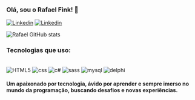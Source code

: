 ### Olá, sou o Rafael Fink! 👋
[![Linkedin](https://img.shields.io/badge/LinkedIn-0077B5?style=for-the-badge&logo=linkedin&logoColor=white)](https://www.linkedin.com/in/rafael-fink-anselmo-6a05951ba/)
[![Linkedin](https://img.shields.io/badge/Instagram-E4405F?style=for-the-badge&logo=instagram&logoColor=white)](https://www.instagram.com/rafaelfink99/)

![Rafael GitHub stats](https://github-readme-stats.vercel.app/api?username=RafaelFink-dev&show_icons=true&theme=dark)

### Tecnologias que uso: 

<div style="display: inline_block"><br/>
    <img alt="HTML5" src="https://img.shields.io/badge/HTML5-E34F26?style=for-the-badge&logo=html5&logoColor=white" />
    <img alt="css" src="https://img.shields.io/badge/CSS3-1572B6?style=for-the-badge&logo=css3&logoColor=white" />
    <img alt="c#" src="https://img.shields.io/badge/C%23-239120?style=for-the-badge&logo=c-sharp&logoColor=white" />   
    <img alt="sass" src="https://img.shields.io/badge/Sass-CC6699?style=for-the-badge&logo=sass&logoColor=white" /> 
    <img alt="mysql" src="https://img.shields.io/badge/MySQL-00000F?style=for-the-badge&logo=mysql&logoColor=white" />       
    <img alt="delphi" src="https://img.shields.io/badge/Delphi_RAD_Studio-B22222?style=for-the-badge&logo=delphi&logoColor=white" />         
</div>

#### Um apaixonado por tecnologia, ávido por aprender e sempre imerso no mundo da programação, buscando desafios e novas experiências.
